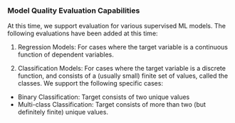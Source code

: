 ### Model Quality Evaluation Capabilities

At this time, we support evaluation for various supervised ML models.
The following evaluations have been added at this time:

1. Regression Models: For cases where the target variable is a
continuous function of dependent variables.

2. Classification Models: For cases where the target variable is a
discrete function, and consists of a (usually small) finite set of
values, called the classes. We support the following specific cases:
 * Binary Classification: Target consists of two unique values
 * Multi-class Classification: Target consists of more than two
 (but definitely finite) unique values.
